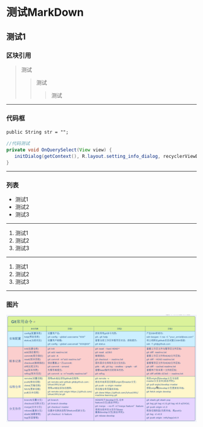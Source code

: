 # 测试MarkDown

## 测试1

### 区块引用

>测试
>>测试
>>>测试

---

### 代码框

`public String str = "";`

```java
//代码测试
private void OnQuerySelect(View view) {
   initDialog(getContext(), R.layout.setting_info_dialog, recyclerViewData);
}
```

---

### 列表

* 测试1
* 测试2
* 测试3

---

1. 测试1
2. 测试2
3. 测试3

---

1. 测试1
2. 测试2
3. 测试3

---

### 图片

![git](./CommonPicture/git_cmd.png)
